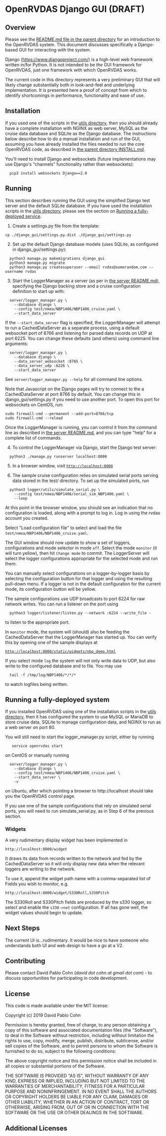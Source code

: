 # OpenRVDAS Django GUI (DRAFT)

## Overview

Please see the [README.md file in the parent directory](../README.md)
for an introduction to the OpenRVDAS system. This document discusses
specifically a Django-based GUI for interacting with the system.

Django (<https://www.djangoproject.com/>) is a high-level web
framework written in/for Python. It is not intended to be *the* GUI
framework for OpenRVDAS, just one framework with which OpenRVDAS
works.

The current code in this directory represents a very preliminary GUI
that will likely change substantially both in look-and-feel and
underlying implementation. It is presented here a proof of concept
from which to identify shortcomings in performance, functionality and
ease of use.

## Installation

If you used one of the scripts in the [utils directory](../utils),
then you should already have a complete installation with NGINX as
web server, MySQL as the cruise data database and SQLite as the
Django database. The instructions below describe how to do a manual
installation and run of the GUI, assuming you have already installed
the files needed to run the core OpenRVDAS code, as described in
[the parent directory INSTALL.md](../INSTALL.md).

You'll need to install Django and websockets (future implementations may use
Django's "channels" functionality rather than websockets):
```
  pip3 install websockets Django==2.0
```

## Running

This section describes running the GUI using the simplified Django
test server and the default SQLite database. If you have used the
installation scripts in the [utils directory](../utils), please see
the section on [Running a fully-deployed service]().

1. Create a settings.py file from the template:
```
cp ./django_gui/settings.py.dist ./django_gui/settings.py
```

2. Set up the default Django database models (uses SQLite, as
configured in django_gui/settings.py):
```
  python3 manage.py makemigrations django_gui
  python3 manage.py migrate
  python3 manage.py createsuperuser --email rvdas@somerandom.com --username rvdas
```
3. Start the LoggerManager as a server (as per in [the server README.md](../server/README.md)),
specifying the Django backing store and a cruise configuration definition to start up with:
```
  server/logger_manager.py \
    --database django \
    --config test/nmea/NBP1406/NBP1406_cruise.yaml \
    --start_data_server
```
If the ``--start_data_server`` flag is specified, the LoggerManager will
attempt to run a CachedDataServer as a separate process, using a default
websocket port of 8766 and listening for parsed data records on UDP at
port 6225. You can change these defaults (and others) using command line
arguments:
```
  server/logger_manager.py \
    --database django \
    --data_server_websocket :8765 \
    --data_server_udp :6226 \
    --start_data_server
```
See ``server/logger_manager.py --help`` for all command line options.

Note that Javascript on the Django pages will try to connect to the
a CachedDataServer at port 8766 by default. You can change this in
django_gui/settings.py if you need to use another port. To open this port
for websockets on CentOS, run:
```
sudo firewall-cmd --permanent --add-port=8766/tcp
sudo firewall-cmd --reload
```
Once the LoggerManager is running, you can control it from the command line
as described in [the server README.md](../server/README.md), and you can type
"help" for a complete list of commands.

4. To control the LoggerManager via Django, start the Django test server:
```
  python3 ./manage.py runserver localhost:8000
```
5. In a browser window, visit [```http://localhost:8000```](http://localhost:8000)

6. The sample cruise configuration relies on simulated serial ports
serving data stored in the test/ directory. To set up the simulated
ports, run
```
  python3 logger/utils/simulate_serial.py \
    --config test/nmea/NBP1406/serial_sim_NBP1406.yaml \
    --loop 
```

At this point in the browser window, you should see an indication that
no configuration is loaded, along with a prompt to log in. Log in
using the rvdas account you created.

Select "Load configuration file" to select and load the file
```test/nmea/NBP1406/NBP1406_cruise.yaml```.

The GUI window should now update to show a set of loggers,
configurations and mode selector in mode ``off``. Select the mode
``monitor`` (it will turn yellow), then hit ``Change mode`` to
commit. The LoggerServer will select the logger configurations
appropriate for the selected mode and run them.

You can manually select configurations on a logger-by-logger basis by
selecting the configuration button for that logger and using the
resulting pull-down menu. If a logger is not in the default
configuration for the current mode, its configuration button will be
yellow.

The sample configurations use UDP broadcasts to port 6224 for raw network
writes. You can run a listener on the port using
```
  python3 logger/listener/listen.py --network :6224 --write_file -
```
to listen to the appropriate port.

In ``monitor`` mode, the system will (should) also be feeding the CachedDataServer
that the LoggerManager has started up. You can verify this
by opening one of the sample displays at

 [```http://localhost:8000/static/widgets/nbp_demo.html```](http://localhost:8000/static/widgets/nbp_demo.html)
 
If you select mode ``log`` the system will not only write data to UDP, but
also write to the configured database and to file. You may use
```
  tail -f /tmp/log/NBP1406/*/*/*
```
to watch logfiles being written.

## Running a fully-deployed system

If you installed OpenRVDAS using one of the installation scripts in the
[utils directory](../utils), then it has configured the system to use
MySQL or MariaDB to store cruise data, SQLite to manage configuration data,
and NGINX to run as a web server on port 80.

You will still need to start the logger_manager.py script, either by running
```
   service openrvdas start
```
on CentOS or manually running
```
  server/logger_manager.py \
    --database django \
    --config test/nmea/NBP1406/NBP1406_cruise.yaml \
    --start_data_server \
    -v
```
on Ubuntu, after which pointing a browser to http://localhost should take you
the OpenRVDAS control page.

If you use one of the sample configurations that rely on simulated serial ports,
you will need to run simulate_serial.py, as in Step 6 of the previous section.

### Widgets

A very rudimentary display widget has been implemented in
```
http://localhost:8000/widget
```
It draws its data from records written to the network and fed by the
CachedDataServer so it will only display new data when the relevant
loggers are writing to the network.

To use it, append the widget path name with a comma-separated list of
Fields you wish to monitor, e.g.
```
http://localhost:8000/widget/S330Roll,S330Pitch
```
The S330Roll and S330Pitch fields are produced by the s330 logger,
so select and enable the ``s330->net`` configuration. If
all has gone well, the widget values should begin to update.

## Next Steps

The current UI is...rudimentary. It would be nice to have someone
who understands both UI and web design to have a go at a V2.

## Contributing

Please contact David Pablo Cohn (*david dot cohn at gmail dot com*) -
to discuss opportunities for participating in code development.

## License

This code is made available under the MIT license:

Copyright (c) 2019 David Pablo Cohn

Permission is hereby granted, free of charge, to any person obtaining a copy
of this software and associated documentation files (the "Software"), to deal
in the Software without restriction, including without limitation the rights
to use, copy, modify, merge, publish, distribute, sublicense, and/or sell
copies of the Software, and to permit persons to whom the Software is
furnished to do so, subject to the following conditions:

The above copyright notice and this permission notice shall be included in all
copies or substantial portions of the Software.

THE SOFTWARE IS PROVIDED "AS IS", WITHOUT WARRANTY OF ANY KIND, EXPRESS OR
IMPLIED, INCLUDING BUT NOT LIMITED TO THE WARRANTIES OF MERCHANTABILITY,
FITNESS FOR A PARTICULAR PURPOSE AND NONINFRINGEMENT. IN NO EVENT SHALL THE
AUTHORS OR COPYRIGHT HOLDERS BE LIABLE FOR ANY CLAIM, DAMAGES OR OTHER
LIABILITY, WHETHER IN AN ACTION OF CONTRACT, TORT OR OTHERWISE, ARISING FROM,
OUT OF OR IN CONNECTION WITH THE SOFTWARE OR THE USE OR OTHER DEALINGS IN THE
SOFTWARE.

## Additional Licenses

